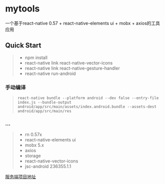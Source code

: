# mytools
一个基于react-native 0.57 + react-native-elements ui + mobx + axios的工具应用
## Quick Start
> * npm install
> * react-native link react-native-vector-icons
> * react-native link react-native-gesture-handler
> * react-native run-android

### 手动编译
> ```react-native bundle --platform android --dev false --entry-file index.js --bundle-output android/app/src/main/assets/index.android.bundle --assets-dest android/app/src/main/res```

### ...
> * rn 0.57x
> * react-native-elements ui
> * mobx 5.x
> * axios
> * storage
> * react-native-vector-icons
> * jsc-android 236355.1.1

[服务端项目地址](https://github.com/Xwatson/myTools-egg)  
